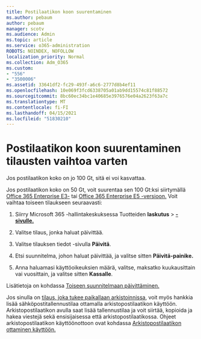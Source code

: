 ```yaml
---
title: Postilaatikon koon suurentaminen
ms.author: pebaum
author: pebaum
manager: scotv
ms.audience: Admin
ms.topic: article
ms.service: o365-administration
ROBOTS: NOINDEX, NOFOLLOW
localization_priority: Normal
ms.collection: Adm_O365
ms.custom:
- "556"
- "3500006"
ms.assetid: 33641df2-fc29-493f-a6c6-2777d8b4ef11
ms.openlocfilehash: 10e069f3fcd6338705a01ab9dd15574c81f88572
ms.sourcegitcommit: 8bc60ec34bc1e40685e3976576e04a2623f63a7c
ms.translationtype: MT
ms.contentlocale: fi-FI
ms.lasthandoff: 04/15/2021
ms.locfileid: "51830210"
---
```

# <a name="switch-subscriptions-to-increase-mailbox-size"></a>Postilaatikon koon suurentaminen tilausten vaihtoa varten

Jos postilaatikon koko on jo 100 Gt, sitä ei voi kasvattaa.
  
Jos postilaatikon koko on 50 Gt, voit suurentaa sen 100 Gt:ksi siirtymällä [Office 365 Enterprise E3-](https://products.office.com/business/office-365-enterprise-e3-business-software) tai [Office 365 Enterprise E5 -versioon.](https://products.office.com/business/office-365-enterprise-e5-business-software) Voit vaihtaa toiseen tilaukseen seuraavasti:
  
1. Siirry Microsoft 365 -hallintakeskuksessa Tuotteiden **laskutus** \> **[-sivulle.](https://go.microsoft.com/fwlink/p/?linkid=842054)**

2. Valitse tilaus, jonka haluat päivittää.

3. Valitse tilauksen tiedot -sivulla **Päivitä**.

4. Etsi suunnitelma, johon haluat päivittää, ja valitse sitten **Päivitä-painike.**

5. Anna haluamasi käyttöoikeuksien määrä, valitse, maksatko kuukausittain vai vuosittain, ja valitse sitten **Kassalle**.

Lisätietoja on kohdassa [Toiseen suunnitelmaan päivittäminen.](https://docs.microsoft.com/microsoft-365/commerce/subscriptions/upgrade-to-different-plan)

Jos sinulla on [tilaus, joka tukee paikallaan arkistoinnissa](https://docs.microsoft.com/office365/servicedescriptions/exchange-online-archiving-service-description/exchange-online-archiving-service-description), voit myös hankkia lisää sähköpostitallennustilaa ottamalla arkistopostilaatikon käyttöön. Arkistopostilaatikon avulla saat lisää tallennustilaa ja voit siirtää, kopioida ja hakea viestejä sekä ensisijaisessa että arkistopostilaatikossa. Ohjeet arkistopostilaatikon käyttöönottoon ovat kohdassa [Arkistopostilaatikon ottaminen käyttöön.](https://docs.microsoft.com/microsoft-365/compliance/enable-archive-mailboxes)